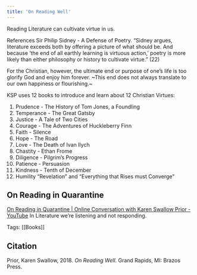 ```yaml
---
title: 'On Reading Well'
---
```


Reading Literature can cultivate virtue in us.

References Sir Philip Sidney - A Defense of Poetry. “Sidney argues, literature exceeds both by offering a picture of what should be. And because ‘the end of all earthly learning is virtuous action,’ poetry is more likely than either philosophy or history to cultivate virtue.” (22)

For the Christian, however, the ultimate end or purpose of one’s life is too glorify God and enjoy him forever. ~This end does not always translate to our own happiness or flourishing.~

KSP uses 12 books to introduce and learn about 12 Christian Virtues:

1. Prudence - The History of Tom Jones, a Foundling
2. Temperance - The Great Gatsby
3. Justice - A Tale of Two Cities
4. Courage - The Adventures of Huckleberry Finn
5. Faith - Silence
6. Hope - The Road
7. Love - The Death of Ivan Ilych
8. Chastity - Ethan Frome
9. Diligence - Pilgrim’s Progress
10. Patience - Persuasion
11. Kindness - Tenth of December
12. Humility “Revelation” and “Everything that Rises must Converge”

## On Reading in Quarantine

[On Reading in Quarantine | Online Conversation with Karen Swallow Prior - YouTube](https://www.youtube.com/watch?time_continue=1&v=z9iRQDOWkIY&feature=emb_logo)
In Literature we’re listening and not responding.

Tags: [[Books]]

## Citation

Prior, Karen Swallow, 2018. _On Reading Well_. Grand Rapids, MI: Brazos Press.
